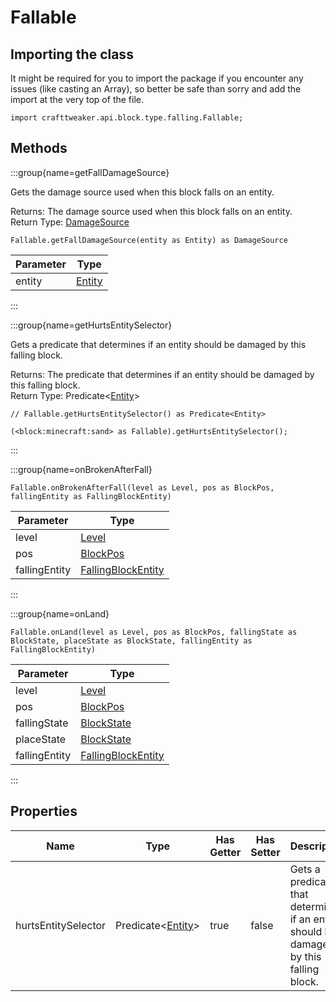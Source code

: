 # Fallable

## Importing the class

It might be required for you to import the package if you encounter any issues (like casting an Array), so better be safe than sorry and add the import at the very top of the file.
```zenscript
import crafttweaker.api.block.type.falling.Fallable;
```


## Methods

:::group{name=getFallDamageSource}

Gets the damage source used when this block falls on an entity.

Returns: The damage source used when this block falls on an entity.  
Return Type: [DamageSource](/vanilla/api/world/DamageSource)

```zenscript
Fallable.getFallDamageSource(entity as Entity) as DamageSource
```

| Parameter |                 Type                 |
|-----------|--------------------------------------|
| entity    | [Entity](/vanilla/api/entity/Entity) |


:::

:::group{name=getHurtsEntitySelector}

Gets a predicate that determines if an entity should be damaged by this falling block.

Returns: The predicate that determines if an entity should be damaged by this falling block.  
Return Type: Predicate&lt;[Entity](/vanilla/api/entity/Entity)&gt;

```zenscript
// Fallable.getHurtsEntitySelector() as Predicate<Entity>

(<block:minecraft:sand> as Fallable).getHurtsEntitySelector();
```

:::

:::group{name=onBrokenAfterFall}

```zenscript
Fallable.onBrokenAfterFall(level as Level, pos as BlockPos, fallingEntity as FallingBlockEntity)
```

|   Parameter   |                                  Type                                  |
|---------------|------------------------------------------------------------------------|
| level         | [Level](/vanilla/api/world/Level)                                      |
| pos           | [BlockPos](/vanilla/api/util/math/BlockPos)                            |
| fallingEntity | [FallingBlockEntity](/vanilla/api/entity/type/misc/FallingBlockEntity) |


:::

:::group{name=onLand}

```zenscript
Fallable.onLand(level as Level, pos as BlockPos, fallingState as BlockState, placeState as BlockState, fallingEntity as FallingBlockEntity)
```

|   Parameter   |                                  Type                                  |
|---------------|------------------------------------------------------------------------|
| level         | [Level](/vanilla/api/world/Level)                                      |
| pos           | [BlockPos](/vanilla/api/util/math/BlockPos)                            |
| fallingState  | [BlockState](/vanilla/api/block/BlockState)                            |
| placeState    | [BlockState](/vanilla/api/block/BlockState)                            |
| fallingEntity | [FallingBlockEntity](/vanilla/api/entity/type/misc/FallingBlockEntity) |


:::


## Properties

|        Name         |                         Type                          | Has Getter | Has Setter |                                      Description                                       |
|---------------------|-------------------------------------------------------|------------|------------|----------------------------------------------------------------------------------------|
| hurtsEntitySelector | Predicate&lt;[Entity](/vanilla/api/entity/Entity)&gt; | true       | false      | Gets a predicate that determines if an entity should be damaged by this falling block. |

